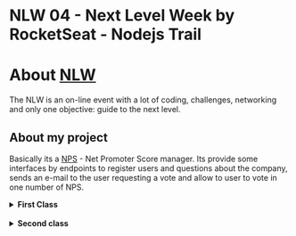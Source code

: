 # NLW 04 - Next Level Week by RocketSeat - Nodejs Trail

# About [NLW](https://nextlevelweek.com/inscricao/4)

The NLW is an on-line event with a lot of coding, challenges, networking and only one objective: guide to the next level.

## About my project

Basically its a [NPS](https://en.wikipedia.org/wiki/Net_Promoter) - Net Promoter Score manager. Its provide some interfaces by endpoints to register users and questions about the company, sends an e-mail to the user requesting a vote and allow to user to vote in one number of NPS.

<details><summary><b>First Class</b></summary>

- Basics concepts about what is an API
- Understading what is Nodejs, where is it been used, for what problems was created
- Knowing typescript and how it can help us during the application development
- Some initial code

</details>

<br>

<details><summary><b>Second class</b></summary>

TBD

</details>



